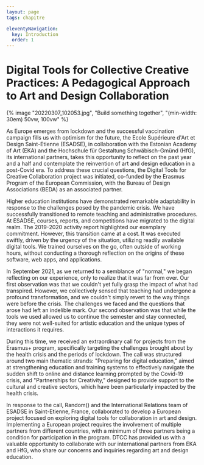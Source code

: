 ```yaml
---
layout: page
tags: chapitre

eleventyNavigation:
  key: Introduction
  order: 1
---
```


# Digital Tools for Collective Creative Practices: A Pedagogical Approach to Art and Design Collaboration

{% image "20220307_102053.jpg", "Build something together", "(min-width: 30em) 50vw, 100vw" %}

As Europe emerges from lockdown and the successful vaccination campaign
fills us with optimism for the future, the Ecole Supérieure d\'Art et
Design Saint-Etienne (ESADSE), in collaboration with the Estonian
Academy of Art (EKA) and the Hochschule für Gestaltung Schwäbisch-Gmünd
(HfG), its international partners, takes this opportunity to reflect on
the past year and a half and contemplate the reinvention of art and
design education in a post-Covid era. To address these crucial
questions, the Digital Tools for Creative Collaboration project was
initiated, co-funded by the Erasmus Program of the European Commission,
with the Bureau of Design Associations (BEDA) as an associated partner.

Higher education institutions have demonstrated remarkable adaptability
in response to the challenges posed by the pandemic crisis. We have
successfully transitioned to remote teaching and administrative
procedures. At ESADSE, courses, reports, and competitions have migrated
to the digital realm. The 2019-2020 activity report highlighted our
exemplary commitment. However, this transition came at a cost. It was
executed swiftly, driven by the urgency of the situation, utilizing
readily available digital tools. We trained ourselves on the go, often
outside of working hours, without conducting a thorough reflection on
the origins of these software, web apps, and applications.

In September 2021, as we returned to a semblance of \"normal,\" we began
reflecting on our experience, only to realize that it was far from over.
Our first observation was that we couldn\'t yet fully grasp the impact
of what had transpired. However, we collectively sensed that teaching
had undergone a profound transformation, and we couldn\'t simply revert
to the way things were before the crisis. The challenges we faced and
the questions that arose had left an indelible mark. Our second
observation was that while the tools we used allowed us to continue the
semester and stay connected, they were not well-suited for artistic
education and the unique types of interactions it requires.

During this time, we received an extraordinary call for projects from
the Erasmus+ program, specifically targeting the challenges brought
about by the health crisis and the periods of lockdown. The call was
structured around two main thematic strands: \"Preparing for digital
education,\" aimed at strengthening education and training systems to
effectively navigate the sudden shift to online and distance learning
prompted by the Covid-19 crisis, and \"Partnerships for Creativity,\"
designed to provide support to the cultural and creative sectors, which
have been particularly impacted by the health crisis.

In response to the call, Random() and the International Relations team
of ESADSE in Saint-Etienne, France, collaborated to develop a European
project focused on exploring digital tools for collaboration in art and
design. Implementing a European project requires the involvement of
multiple partners from different countries, with a minimum of three
partners being a condition for participation in the program. DTCC has
provided us with a valuable opportunity to collaborate with our
international partners from EKA and HfG, who share our concerns and
inquiries regarding art and design education.

